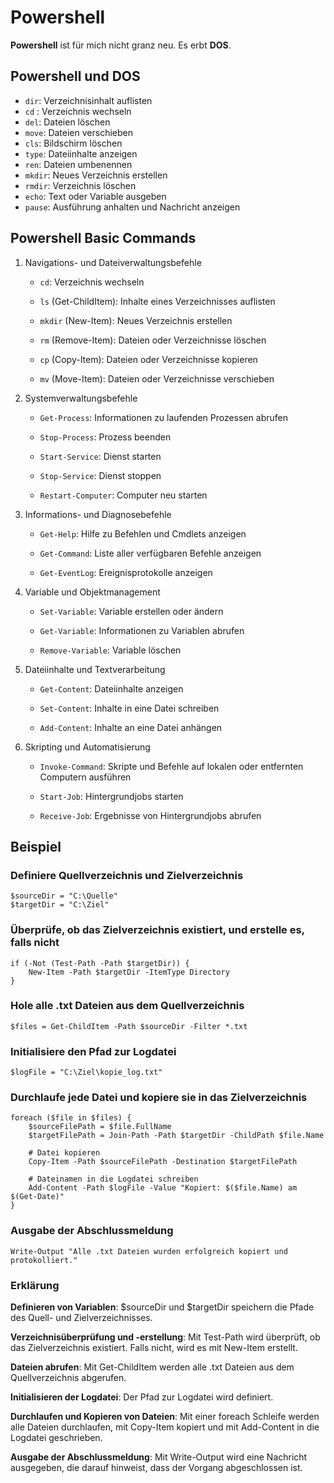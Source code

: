 # Powershell

**Powershell** ist für mich nicht granz neu. Es erbt **DOS**.

## Powershell und DOS

- ``dir``: Verzeichnisinhalt auflisten
- ``cd`` : Verzeichnis wechseln
- ``del``: Dateien löschen
- ``move``: Dateien verschieben
- ``cls``: Bildschirm löschen
- ``type``: Dateiinhalte anzeigen
- ``ren``: Dateien umbenennen
- ``mkdir``: Neues Verzeichnis erstellen
- ``rmdir``: Verzeichnis löschen
- `echo`: Text oder Variable ausgeben
- `pause`: Ausführung anhalten und Nachricht anzeigen

## Powershell Basic Commands

1. Navigations- und Dateiverwaltungsbefehle

    - ``cd``: Verzeichnis wechseln

    - ``ls`` (Get-ChildItem): Inhalte eines Verzeichnisses auflisten

    - ``mkdir`` (New-Item): Neues Verzeichnis erstellen

    - ``rm`` (Remove-Item): Dateien oder Verzeichnisse löschen

    - ``cp`` (Copy-Item): Dateien oder Verzeichnisse kopieren

    - ``mv`` (Move-Item): Dateien oder Verzeichnisse verschieben

2. Systemverwaltungsbefehle

    - ``Get-Process``: Informationen zu laufenden Prozessen abrufen

    - `Stop-Process`: Prozess beenden

    - ``Start-Service``: Dienst starten

    - ``Stop-Service``: Dienst stoppen

    - ``Restart-Computer``: Computer neu starten

3. Informations- und Diagnosebefehle

    - ``Get-Help``: Hilfe zu Befehlen und Cmdlets anzeigen

    - ``Get-Command``: Liste aller verfügbaren Befehle anzeigen

    - ``Get-EventLog``: Ereignisprotokolle anzeigen

4. Variable und Objektmanagement

    - ``Set-Variable``: Variable erstellen oder ändern

    - ``Get-Variable``: Informationen zu Variablen abrufen

    - ``Remove-Variable``: Variable löschen

5. Dateiinhalte und Textverarbeitung

    - ``Get-Content``: Dateiinhalte anzeigen

    - ``Set-Content``: Inhalte in eine Datei schreiben

    - ``Add-Content``: Inhalte an eine Datei anhängen

6. Skripting und Automatisierung

    - ``Invoke-Command``: Skripte und Befehle auf lokalen oder entfernten Computern ausführen

    - ``Start-Job``: Hintergrundjobs starten

    - ``Receive-Job``: Ergebnisse von Hintergrundjobs abrufen


## Beispiel

### Definiere Quellverzeichnis und Zielverzeichnis

    $sourceDir = "C:\Quelle"
    $targetDir = "C:\Ziel"

### Überprüfe, ob das Zielverzeichnis existiert, und erstelle es, falls nicht

    if (-Not (Test-Path -Path $targetDir)) {
        New-Item -Path $targetDir -ItemType Directory
    }

### Hole alle .txt Dateien aus dem Quellverzeichnis

    $files = Get-ChildItem -Path $sourceDir -Filter *.txt

### Initialisiere den Pfad zur Logdatei

    $logFile = "C:\Ziel\kopie_log.txt"

### Durchlaufe jede Datei und kopiere sie in das Zielverzeichnis

    foreach ($file in $files) {
        $sourceFilePath = $file.FullName
        $targetFilePath = Join-Path -Path $targetDir -ChildPath $file.Name
    
        # Datei kopieren
        Copy-Item -Path $sourceFilePath -Destination $targetFilePath

        # Dateinamen in die Logdatei schreiben
        Add-Content -Path $logFile -Value "Kopiert: $($file.Name) am $(Get-Date)"
    }

### Ausgabe der Abschlussmeldung

    Write-Output "Alle .txt Dateien wurden erfolgreich kopiert und protokolliert."

### Erklärung

**Definieren von Variablen**: $sourceDir und $targetDir speichern die Pfade des Quell- und Zielverzeichnisses.

**Verzeichnisüberprüfung und -erstellung**: Mit Test-Path wird überprüft, ob das Zielverzeichnis existiert. Falls nicht, wird es mit New-Item erstellt.

**Dateien abrufen**: Mit Get-ChildItem werden alle .txt Dateien aus dem Quellverzeichnis abgerufen.

**Initialisieren der Logdatei**: Der Pfad zur Logdatei wird definiert.

**Durchlaufen und Kopieren von Dateien**: Mit einer foreach Schleife werden alle Dateien durchlaufen, mit Copy-Item kopiert und mit Add-Content in die Logdatei geschrieben.

**Ausgabe der Abschlussmeldung**: Mit Write-Output wird eine Nachricht ausgegeben, die darauf hinweist, dass der Vorgang abgeschlossen ist.